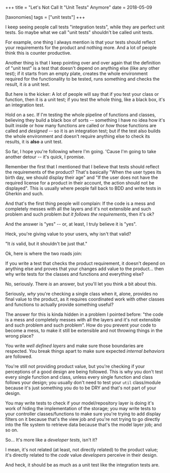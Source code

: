 +++
title = "Let's Not Call It \"Unit Tests\" Anymore"
date = 2018-05-09

[taxonomies]
tags = ["unit tests"]
+++

I keep seeing people call tests "integration tests", while they are perfect
unit tests. So maybe what we call "unit tests" shouldn't be called unit
tests.

<!-- more -->

For example, one thing I always mention is that your tests should reflect your
requirements for the product and nothing more. And a lot of people think this
is counter productive.

Another thing is that I keep pointing over and over again that the definition
of "unit test" is a test that doesn't depend on anything else (like any other
test); if it starts from an empty plate, creates the whole environment
required for the functionality to be tested, runs something and checks the
result, it *is* a unit test.

But here is the kicker: A lot of people will say that if you test your class
or function, then it is a unit test; if you test the whole thing, like a black
box, it's an integration test.

Hold on a sec. If I'm testing the whole pipeline of functions and classes,
believing they build a black box of sorts -- something I have no idea how it's
built inside or how many functions are called or *how* those functions are
called and *designed* -- so it is an integration test; but if the test also
builds the whole environment and doesn't require anything else to check its
results, it is **also** a unit test.

So far, I hope you're following where I'm going. 'Cause I'm going to take
another detour -- it's quick, I promise.

Remember the first that I mentioned that I believe that tests should reflect
the requirements of the product? That's basically "When the user types its
birth day, we should display their age" and "If the user does not have the
required license for a product in their account, the action should not be
displayed". This is usually where people fall back to BDD and write tests in
Gherkin and such.

And that's the first thing people will complain: If the code is a mess and
completely messes with all the layers and it's not extensible and such problem
and such problem *but it follows the requirements*, then it's ok?

And the answer is "yes" -- or, at least, I truly believe it is "yes".

Heck, you're giving value to your users, why isn't that valid?

"It *is* valid, but it shouldn't be just that."

Ok, here is where the two roads join:

If you write a test that checks the product requirement, it doesn't depend on
anything else and proves that your changes add value to the product... then
why write tests for the classes and functions and everything else?

No, seriously. There *is* an answer, but you'll let you think a bit about
this.

Seriously, *why* you're checking a single class when it, alone, provides no
final value to the product, as it requires coordinated work with other classes
and functions to actually provide something useful?

The answer for this is kinda hidden in a problem I pointed before: "the code
is a mess and completely messes with all the layers and it's not extensible and
such problem and such problem". How do you prevent your code to become a mess,
to make it still be extensible and not throwing things in the wrong place?

You write *well defined layers* and make sure those boundaries are respected.
You break things apart to make sure expected *internal behaviors* are
followed.

You're still not providing product value, but you're checking if your
perceptions of a good design are being followed. This is why
you don't test every single function and class, unless every single function
and class follows your design; you usually don't need to test your `util`
class/module because it's just something you do to be DRY and that's
not part of your design.

You may write tests to check if your model/repository layer is doing it's work
of hiding the implementation of the storage; you may write tests to your
controller classes/functions to make sure you're trying to add display filters
on it because that's the view job and you're not trying to go directly into
the file system to retrieve data because that's the model layer job; and so
on.

So... It's more like a *developer tests*, isn't it?

I mean, it's not related (at least, not directly related) to the product
value; it's directly related to the *code* value *developers* perceive in
their design.

And heck, it should be as much as a unit test like the integration tests are.
